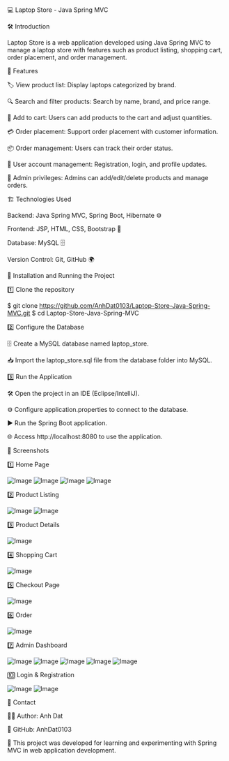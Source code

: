 💻 Laptop Store - Java Spring MVC

🛠 Introduction

Laptop Store is a web application developed using Java Spring MVC to manage a laptop store with features such as product listing, shopping cart, order placement, and order management.

🚀 Features

🏷 View product list: Display laptops categorized by brand.

🔍 Search and filter products: Search by name, brand, and price range.

🛒 Add to cart: Users can add products to the cart and adjust quantities.

💳 Order placement: Support order placement with customer information.

📦 Order management: Users can track their order status.

👤 User account management: Registration, login, and profile updates.

🔑 Admin privileges: Admins can add/edit/delete products and manage orders.

🏗 Technologies Used

Backend: Java Spring MVC, Spring Boot, Hibernate ⚙️

Frontend: JSP, HTML, CSS, Bootstrap 🎨

Database: MySQL 🗄

Version Control: Git, GitHub 🌍

📌 Installation and Running the Project

1️⃣ Clone the repository

$ git clone https://github.com/AnhDat0103/Laptop-Store-Java-Spring-MVC.git
$ cd Laptop-Store-Java-Spring-MVC

2️⃣ Configure the Database

🗄 Create a MySQL database named laptop_store.

📥 Import the laptop_store.sql file from the database folder into MySQL.

3️⃣ Run the Application

🛠 Open the project in an IDE (Eclipse/IntelliJ).

⚙️ Configure application.properties to connect to the database.

▶️ Run the Spring Boot application.

🌐 Access http://localhost:8080 to use the application.

📸 Screenshots

1️⃣ Home Page


![Image](https://github.com/user-attachments/assets/af8f99ae-3141-4342-adab-6eb19fe9c1ba)
![Image](https://github.com/user-attachments/assets/dff9ce88-bada-4bb4-b10d-a042683ecf47)
![Image](https://github.com/user-attachments/assets/f60fa692-601f-4c83-a5a6-37b019608c2a)
![Image](https://github.com/user-attachments/assets/1fa73f2c-8716-437c-8ec6-b0fb36b7d130)

2️⃣ Product Listing


![Image](https://github.com/user-attachments/assets/ced041ac-f5db-4423-a2bf-76198d6e9d66)
![Image](https://github.com/user-attachments/assets/f7e362ef-16bf-4623-935c-69163925807b)


3️⃣ Product Details


![Image](https://github.com/user-attachments/assets/70aed369-82de-46c0-9b91-6d6ee854e931)

4️⃣ Shopping Cart


![Image](https://github.com/user-attachments/assets/c14af3da-c26c-4767-b5b6-9065bc7b8236)


5️⃣ Checkout Page


![Image](https://github.com/user-attachments/assets/15f77cb5-2377-4953-9253-6d7bf504e4f2)

6️⃣ Order


![Image](https://github.com/user-attachments/assets/c7e23dca-9062-4a72-a2e9-e6d751a036f7)



7️⃣ Admin Dashboard


![Image](https://github.com/user-attachments/assets/503a8ab7-f231-42c3-83e4-a8b1f0608479)
![Image](https://github.com/user-attachments/assets/4526021d-ce2d-4406-ab99-80868fd16226)
![Image](https://github.com/user-attachments/assets/83c3c263-cf6b-4dd0-bc85-3ae5a58e498b)
![Image](https://github.com/user-attachments/assets/1dbcc453-0d61-4fbe-ab06-f53eb7088869)
![Image](https://github.com/user-attachments/assets/c466f95b-ec3d-44ab-83d1-340e4c55609f)


🔟 Login & Registration


![Image](https://github.com/user-attachments/assets/b5679a20-3913-468e-8eb4-ccc79739bb86)
![Image](https://github.com/user-attachments/assets/f2260507-2ddd-47e1-a1a1-89f24f565976)



📩 Contact

👨‍💻 Author: Anh Dat

🐙 GitHub: AnhDat0103

📢 This project was developed for learning and experimenting with Spring MVC in web application development.

